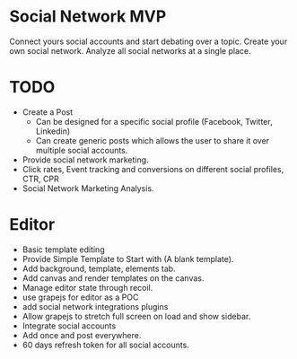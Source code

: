 # Social Network MVP 
Connect yours social accounts and start debating over a topic. Create your own social network. Analyze all social networks at a single place.

# TODO

- Create a Post
  - Can be designed for a specific social profile (Facebook, Twitter, Linkedin)
  - Can create generic posts which allows the user to share it over multiple social accounts.
- Provide social network marketing.
- Click rates, Event tracking and conversions on different social profiles, CTR, CPR
- Social Network Marketing Analysis.

# Editor
- Basic template editing
- Provide Simple Template to Start with (A blank template).
- Add background, template, elements tab.
- Add canvas and render templates on the canvas.
- Manage editor state through recoil.
- use grapejs for editor as a POC
- add social network integrations plugins
- Allow grapejs to stretch full screen on load and show sidebar.
- Integrate social accounts
- Add once and post everywhere.
- 60 days refresh token for all social accounts.
